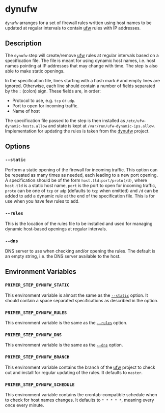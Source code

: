 # dynufw

`dynufw` arranges for a set of firewall rules written using host names to be
updated at regular intervals to contain [ufw] rules with IP addresses.

  [ufw]: https://wiki.ubuntu.com/UncomplicatedFirewall

## Description

The `dynufw` step will create/remove [ufw] rules at regular intervals based on a
specification file. The file is meant for using dynamic host names, i.e. host
names pointing at IP addresses that may change with time. The step is also able
to make static openings.

In the specification file, lines starting with a hash mark `#` and empty lines
are ignored. Otherwise, each line should contain a number of fields separated by
the `:` (colon) sign. These fields are, in order:

- Protocol to use, e.g. `tcp` or `udp`.
- Port to open for incoming traffic.
- Name of host

The specification file passed to the step is then installed as
`/etc/ufw-dynamic-hosts.allow` and state is kept at
`/var/run/ufw-dynamic-ips.allow`. Implementation for updating the rules is taken from the [dynufw] project.

  [dynufw]: https://github.com/efrecon/dynufw

## Options

### `--static`

Perform a static opening of the firewall for incoming traffic. This option can
be repeated as many times as needed, each leading to a new port opening. A
specification should be of the form `host.tld:port/proto(/d)`, where `host.tld`
is a static host name, `port` is the port to open for incoming traffic, `proto`
can be one of `tcp` or `udp` (defaults to `tcp` when omitted) and `/d` can be
added to add a dynamic rule at the end of the specification file. This is for
use when you have few rules to add.

### `--rules`

This is the location of the rules file to be installed and used for managing dynamic host-based openings at regular intervals.

### `--dns`

DNS server to use when checking and/or opening the rules. The default is an
empty string, i.e. the DNS server available to the host.

## Environment Variables

### `PRIMER_STEP_DYNUFW_STATIC`

This environment variable is almost the same as the [`--static`](#--static)
option. It should contain a space separated specifications as described in the
option.

### `PRIMER_STEP_DYNUFW_RULES`

This environment variable is the same as the [`--rules`](#--rules) option.

### `PRIMER_STEP_DYNUFW_DNS`

This environment variable is the same as the [`--dns`](#--dns) option.

### `PRIMER_STEP_DYNUFW_BRANCH`

This environment variable contains the branch of the [ufw] project to check out
and install for regular updating of the rules. It defaults to `master`.

### `PRIMER_STEP_DYNUFW_SCHEDULE`

This environment variable contains the crontab-compatible schedule when to check
for host names changes. It defaults to `* * * * *`, meaning every once every
minute.

